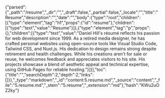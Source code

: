 {"parsed":{"_path":"/resume","_dir":"","_draft":false,"_partial":false,"_locale":"","title":"Resume","description":"","date":"","body":{"type":"root","children":[{"type":"element","tag":"h1","props":{"id":"resume"},"children":[{"type":"text","value":"Resume"}]},{"type":"element","tag":"p","props":{},"children":[{"type":"text","value":"Daniel Hill's résumé reflects his passion for web development since 1999. As a retired media designer, he has crafted personal websites using open-source tools like Visual Studio Code, Tailwind CSS, and Nuxt.js. His dedication to design remains strong despite retirement and health challenges. While his creations aren't for sale or reuse, he welcomes feedback and appreciates visitors to his site. His projects showcase a blend of aesthetic appeal and technical expertise, using GitHub Pages for reliable hosting."}]}],"toc":{"title":"","searchDepth":2,"depth":2,"links":[]}},"_type":"markdown","_id":"content:5.resume.md","_source":"content","_file":"5.resume.md","_stem":"5.resume","_extension":"md"},"hash":"KWu2uOZ2ky"}